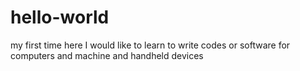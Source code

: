 # hello-world
my first time here
I would like to learn to write codes or software for computers and machine and handheld devices
